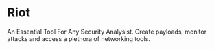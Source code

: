 # Riot
An Essential Tool For Any Security Analysist. Create payloads, monitor attacks and access a plethora of networking tools.

